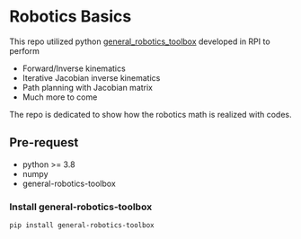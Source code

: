 # Robotics Basics

This repo utilized python [general_robotics_toolbox](https://github.com/rpiRobotics/rpi_general_robotics_toolbox_py) developed in RPI to perform
- Forward/Inverse kinematics
- Iterative Jacobian inverse kinematics
- Path planning with Jacobian matrix
- Much more to come

The repo is dedicated to show how the robotics math is realized with codes.

## Pre-request
- python >= 3.8
- numpy
- general-robotics-toolbox

### Install general-robotics-toolbox
```
pip install general-robotics-toolbox
```
